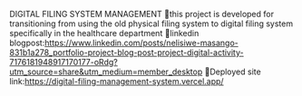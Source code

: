 DIGITAL FILING SYSTEM MANAGEMENT
🚀this project is developed for transitioning from using the old physical filing system to digital filing system specifically in the healthcare department
🚀linkedin blogpost:https://www.linkedin.com/posts/nelisiwe-masango-831b1a278_portfolio-project-blog-post-project-digital-activity-7176181948917170177-oRdg?utm_source=share&utm_medium=member_desktop
🚀Deployed site link:https://digital-filing-management-system.vercel.app/
